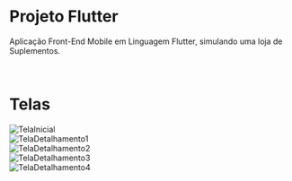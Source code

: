 
# Projeto Flutter 

Aplicação Front-End Mobile em Linguagem Flutter, simulando uma loja de Suplementos.

<br>

# Telas

![TelaInicial](https://github.com/nicolascfadel/ProjetoMobile/assets/148983343/b0083f99-bc71-4748-930e-9a13daa4f5a4)
<br>
![TelaDetalhamento1](https://github.com/nicolascfadel/ProjetoMobile/assets/148983343/9fbd99e1-a166-49ee-be55-db149702c7cf)
<br>
![TelaDetalhamento2](https://github.com/nicolascfadel/ProjetoMobile/assets/148983343/8116879f-363f-496e-9cdf-09cd977d86ad)
<br>
![TelaDetalhamento3](https://github.com/nicolascfadel/ProjetoMobile/assets/148983343/dc8353d3-9eb7-4924-ac25-3a7fc5c1bc39)
<br>
![TelaDetalhamento4](https://github.com/nicolascfadel/ProjetoMobile/assets/148983343/f4e86838-6e85-4fea-8d37-4ce183b6a411)


